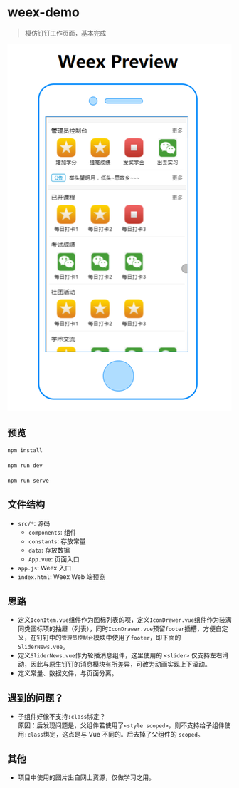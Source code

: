 # weex-demo

> 模仿钉钉工作页面，基本完成

![weex-demo.png](./previews/weex-demo.png)

## 预览

```bash
npm install

npm run dev

npm run serve
```

## 文件结构

* `src/*`: 源码
    - `components`: 组件
    - `constants`: 存放常量
    - `data`: 存放数据
    - `App.vue`: 页面入口
* `app.js`: Weex 入口
* `index.html`: Weex Web 端预览

## 思路

- 定义`IconItem.vue`组件作为图标列表的项，定义`IconDrawer.vue`组件作为装满同类图标项的抽屉（列表），同时`IconDrawer.vue`预留`footer`插槽，方便自定义，在钉钉中的`管理员控制台`模块中使用了`footer`，即下面的 `SliderNews.vue`。
- 定义`SliderNews.vue`作为轮播消息组件，这里使用的 `<slider>` 仅支持左右滑动，因此与原生钉钉的消息模块有所差异，可改为动画实现上下滚动。
- 定义常量、数据文件，与页面分离。


## 遇到的问题？

- 子组件好像不支持`:class`绑定？  
原因：后发现问题是，父组件若使用了`<style scoped>`，则不支持给子组件使用`:class`绑定，这点是与 Vue 不同的。后去掉了父组件的 `scoped`。


## 其他
- 项目中使用的图片出自网上资源，仅做学习之用。
